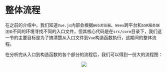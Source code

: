 # 整体流程

在之前的介绍中，我们知道`Vue.js`内部会根据`Web浏览器`、`Weex`跨平台和`SSR服务端渲染`不同的环境寻找不同的入口文件，但其核心代码是在`src/core`目录下，我们这一节的主要目标是为了搞清楚从入口文件到`Vue`构造函数执行，这期间的整体流程。

在分析完从入口到构造函数的各个部分的流程后，我们可以得到一份大的流程图：
<div style="text-align: center">
  <img src="assets/images/vueAnalysis/process.png" />
</div>